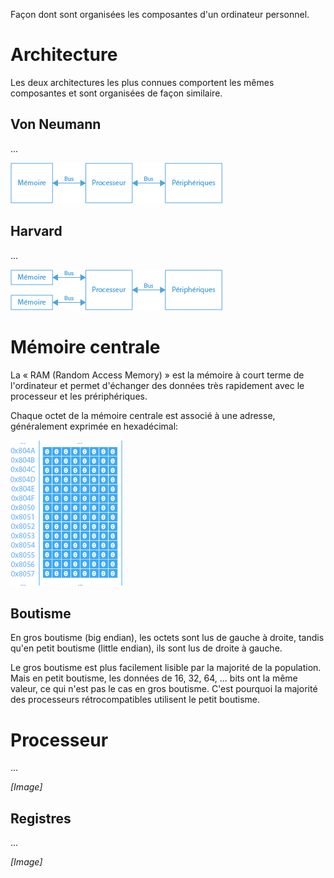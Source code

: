 Façon dont sont organisées les composantes d'un ordinateur personnel.

# Architecture

Les deux architectures les plus connues comportent les mêmes composantes et sont organisées de façon similaire.

## Von Neumann

...

![Von Neumann](Images/VonNeumann.png)

## Harvard

...

![Harvard](Images/Harvard.png)

# Mémoire centrale

La « RAM (Random Access Memory) » est la mémoire à court terme de l'ordinateur et permet d'échanger des données très rapidement avec le processeur et les prériphériques.

Chaque octet de la mémoire centrale est associé à une adresse, généralement exprimée en hexadécimal:

![RAM](Images/RAM.png)

## Boutisme

En gros boutisme (big endian), les octets sont lus de gauche à droite, tandis qu'en petit boutisme (little endian), ils sont lus de droite à gauche.

Le gros boutisme est plus facilement lisible par la majorité de la population. Mais en petit boutisme, les données de 16, 32, 64, ... bits ont la même valeur, ce qui n'est pas le cas en gros boutisme. C'est pourquoi la majorité des processeurs rétrocompatibles utilisent le petit boutisme.

# Processeur

...

*[Image]*

## Registres

...

*[Image]*